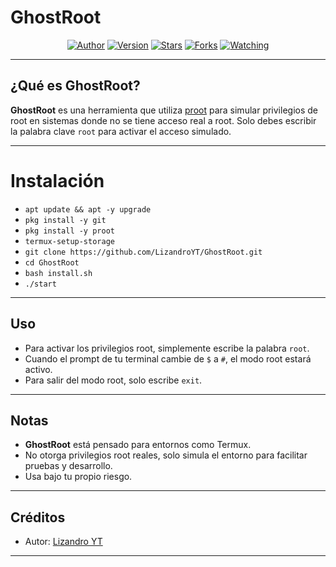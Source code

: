 # GhostRoot

<div align="center">
  <a href="https://github.com/LizandroYT"><img title="Author" src="https://img.shields.io/badge/Author-Lizandro%20YT-blue?style=for-the-badge&logo=github"></a>
  <a href="#"><img title="Version" src="https://img.shields.io/badge/Version-Beta-green.svg?style=flat-square"></a>
  <a href="https://github.com/LizandroYT/GhostRoot/stargazers/"><img title="Stars" src="https://img.shields.io/github/stars/LizandroYT/GhostRoot?color=red&style=flat-square"></a>
  <a href="https://github.com/LizandroYT/GhostRoot/network/members"><img title="Forks" src="https://img.shields.io/github/forks/LizandroYT/GhostRoot?color=red&style=flat-square"></a>
  <a href="https://github.com/LizandroYT/GhostRoot/watchers"><img title="Watching" src="https://img.shields.io/github/watchers/LizandroYT/GhostRoot?label=Watchers&color=blue&style=flat-square"></a>
</div>

---

## ¿Qué es GhostRoot?  

**GhostRoot** es una herramienta que utiliza [proot](https://proot-me.github.io/) para simular privilegios de root en sistemas donde no se tiene acceso real a root. Solo debes escribir la palabra clave `root` para activar el acceso simulado.

---

# Instalación

* `apt update && apt -y upgrade` 
* ` pkg install -y git `
* ` pkg install -y proot `
* ` termux-setup-storage `
* ` git clone https://github.com/LizandroYT/GhostRoot.git `
* `cd GhostRoot `
* ` bash install.sh `
* ` ./start `
---

## Uso

- Para activar los privilegios root, simplemente escribe la palabra `root`.
- Cuando el prompt de tu terminal cambie de `$` a `#`, el modo root estará activo.
- Para salir del modo root, solo escribe `exit`.

---

## Notas

- **GhostRoot** está pensado para entornos como Termux.
- No otorga privilegios root reales, solo simula el entorno para facilitar pruebas y desarrollo.
- Usa bajo tu propio riesgo.

---

## Créditos

- Autor: [Lizandro YT](https://github.com/LizandroYT)

---
